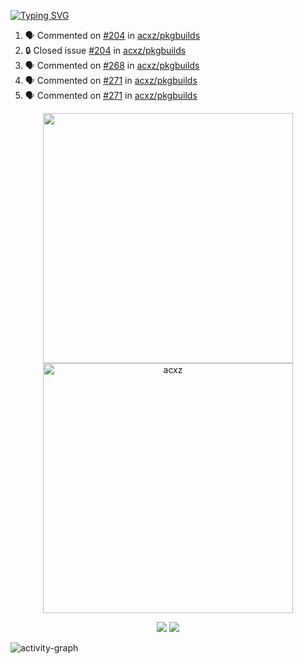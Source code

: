 [![Typing SVG](https://readme-typing-svg.herokuapp.com?size=16&color=AFFFA3&multiline=true&height=75&lines=contributing+to+robotics%2Fae%2Fml%2Fgpu;packaging+it+for+archlinux;ricer)](https://git.io/typing-svg)

<!--START_SECTION:activity-->
1. 🗣 Commented on [#204](https://github.com/acxz/pkgbuilds/issues/204#issuecomment-2241234044) in [acxz/pkgbuilds](https://github.com/acxz/pkgbuilds)
2. 🔒 Closed issue [#204](https://github.com/acxz/pkgbuilds/issues/204) in [acxz/pkgbuilds](https://github.com/acxz/pkgbuilds)
3. 🗣 Commented on [#268](https://github.com/acxz/pkgbuilds/issues/268#issuecomment-2241193940) in [acxz/pkgbuilds](https://github.com/acxz/pkgbuilds)
4. 🗣 Commented on [#271](https://github.com/acxz/pkgbuilds/issues/271#issuecomment-2240815876) in [acxz/pkgbuilds](https://github.com/acxz/pkgbuilds)
5. 🗣 Commented on [#271](https://github.com/acxz/pkgbuilds/issues/271#issuecomment-2240815482) in [acxz/pkgbuilds](https://github.com/acxz/pkgbuilds)
<!--END_SECTION:activity-->

<p align="center">
  <img width="400em" src=https://github-readme-stats.vercel.app/api?username=acxz&include_all_commits=true&show_icons=true />
  <img width="400em" src="https://github-readme-streak-stats.herokuapp.com/?user=acxz&" alt="acxz" />
</p>

<p align="center">
  <img src=https://github-readme-stats.vercel.app/api/top-langs/?username=acxz&layout=compact />
  <img src=https://github-profile-trophy.vercel.app/?username=acxz&row=2&column=4 />
</p>

![activity-graph](https://github-readme-activity-graph.vercel.app/graph?username=acxz&bg_color=053c4a&color=ffffff&line=76c533&point=8f2fe1&area=true&hide_border=true&hide_title=true)
